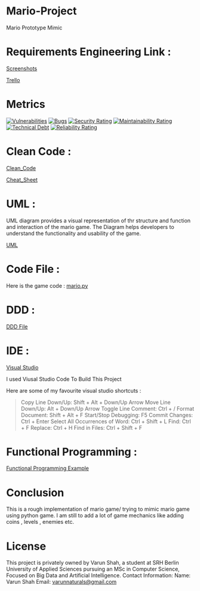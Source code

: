 # Mario-Project
Mario Prototype Mimic

# Requirements Engineering Link : 
[Screenshots](https://github.com/DdizzyMe/Mario-Project/blob/043e4daf163dda9f4d3306456a1bf2624e053a22/MarioDoppelganger%20_%20Trello.pdf)

[Trello](https://trello.com/invite/b/nRZ8qUZv/ATTIb32510dd15c3c076e189deee9bd4f62fD4849449/mariodoppelganger)

# Metrics
[![Vulnerabilities](https://sonarcloud.io/api/project_badges/measure?project=DdizzyMe_Mario-Project&metric=vulnerabilities)](https://sonarcloud.io/summary/new_code?id=DdizzyMe_Mario-Project)
[![Bugs](https://sonarcloud.io/api/project_badges/measure?project=DdizzyMe_Mario-Project&metric=bugs)](https://sonarcloud.io/summary/new_code?id=DdizzyMe_Mario-Project)
[![Security Rating](https://sonarcloud.io/api/project_badges/measure?project=DdizzyMe_Mario-Project&metric=security_rating)](https://sonarcloud.io/summary/new_code?id=DdizzyMe_Mario-Project)
[![Maintainability Rating](https://sonarcloud.io/api/project_badges/measure?project=DdizzyMe_Mario-Project&metric=sqale_rating)](https://sonarcloud.io/summary/new_code?id=DdizzyMe_Mario-Project)
[![Technical Debt](https://sonarcloud.io/api/project_badges/measure?project=DdizzyMe_Mario-Project&metric=sqale_index)](https://sonarcloud.io/summary/new_code?id=DdizzyMe_Mario-Project)
[![Reliability Rating](https://sonarcloud.io/api/project_badges/measure?project=DdizzyMe_Mario-Project&metric=reliability_rating)](https://sonarcloud.io/summary/new_code?id=DdizzyMe_Mario-Project)

# Clean Code :
[Clean_Code](https://github.com/DdizzyMe/Mario-Project/blob/10922c0bdcfea6be06d44e2e0fa5fc973fcd9231/clean_code.pdf)

[Cheat_Sheet](https://github.com/DdizzyMe/Mario-Project/blob/92b3d8ef23eecc710ecc84e963802aaed9b92b3d/cheatsheer.pdf)

# UML :
UML diagram provides a visual representation of thr structure and function and interaction of the mario game.
The Diagram helps developers to understand the functionality and usability of the game.

[UML](https://github.com/DdizzyMe/Mario-Project/blob/d602abdbfb32c60edbf1e33b8571417a00ee3753/uml%20diagram.png)

# Code File :
 Here is the game code : [mario.py](https://github.com/DdizzyMe/Mario-Project/blob/059a7c01d2eef108d8abcf1db32b6326db39b3aa/mario.py)

# DDD :
[DDD File](https://github.com/DdizzyMe/Mario-Project/blob/6bcda51e22d36b42c83472ba85dc8dcea9188714/DDD.pdf)

# IDE :
[Visual Studio](https://code.visualstudio.com/)

I used Viusal Studio Code To Build This Project

Here are some of my favourite visual studio shortcuts :
> Copy Line Down/Up: Shift + Alt + Down/Up Arrow
> Move Line Down/Up: Alt + Down/Up Arrow
> Toggle Line Comment: Ctrl + /
> Format Document: Shift + Alt + F
> Start/Stop Debugging: F5
> Commit Changes: Ctrl + Enter
> Select All Occurrences of Word: Ctrl + Shift + L
> Find: Ctrl + F
> Replace: Ctrl + H
> Find in Files: Ctrl + Shift + F

# Functional Programming :
[Functional Programming Example](https://github.com/DdizzyMe/Mario-Project/blob/111da9e48811a249912965f7fe1732dd7ff03b3e/pasta.py)

# Conclusion 
This is a rough implementation of mario game/ trying to mimic mario game using python game. I am still to add a lot of game mechanics like adding coins , levels , enemies etc.

 # License
This project is privately owned by Varun Shah, a student at SRH Berlin University of Applied Sciences pursuing an MSc in Computer Science, Focused on Big Data and Artificial Intelligence.
Contact Information:
Name: Varun Shah
Email: varunnaturals@gmail.com



